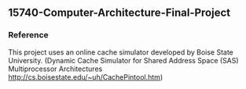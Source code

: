 ## 15740-Computer-Architecture-Final-Project


### Reference

 This project uses an online cache simulator developed by Boise State University. (Dynamic Cache Simulator for Shared Address Space (SAS) Multiprocessor Architectures http://cs.boisestate.edu/~uh/CachePintool.htm)
